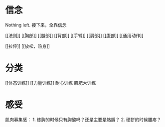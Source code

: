 # 信念
Nothing left. 
接下来，全靠信念


[[法则]] 
[[胸部]] 
[[腿部]] 
[[背部]] 
[[手臂]] 
[[肩部]] 
[[腹部]] 
[[通用动作]] 

[[拉伸]] 
[[放松，热身]] 
# 分类
[[体态训练]] 
[[力量训练]] 
耐心训练
肌肥大训练
# 感受
肌肉募集感：
	1. 练胸的时候只有胸酸吗？还是主要是胳膊？
	2. 硬拼的时候腰疼？